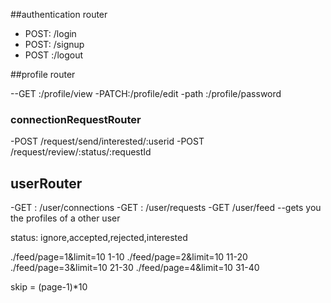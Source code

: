 ##authentication router

- POST: /login
- POST: /signup
- POST :/logout


##profile router

--GET :/profile/view
-PATCH:/profile/edit
-path :/profile/password


### connectionRequestRouter
-POST /request/send/interested/:userid
-POST /request/review/:status/:requestId


 
 ## userRouter
 -GET : /user/connections
 -GET : /user/requests
 -GET /user/feed --gets you the profiles of a other user


 status: ignore,accepted,rejected,interested



./feed/page=1&limit=10
1-10
./feed/page=2&limit=10
11-20
./feed/page=3&limit=10
21-30
./feed/page=4&limit=10
31-40

skip = (page-1)*10  

